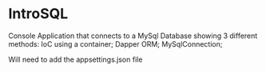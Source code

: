 # IntroSQL
Console Application that connects to a MySql Database showing 3 different methods:
IoC using a container;
Dapper ORM;
MySqlConnection;

Will need to add the appsettings.json file
